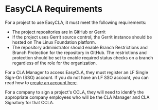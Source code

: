 # EasyCLA Requirements

For a project to use EasyCLA, it must meet the following requirements:

* The project repositories are in GitHub or Gerrit
* If the project uses Gerrit source control, the Gerrit instance should be hosted on The Linux Foundation platform.
* The repository administrator should enable Branch Restrictions and Branch Protection for the repository in GitHub. The restrictions and protection should be set to enable required status checks on a branch regardless of the role for the organization.

For a CLA Manager to access EasyCLA, they must register an LF Single Sign-On \(SSO\) account. If you do not have an LF SSO account, you can read how to [create an account here](https://docs.linuxfoundation.org/lfx/sso/create-an-account).

For a company to sign a project's CCLA, they will need to identify the appropriate company employees who will be the CLA Manager and CLA Signatory for that CCLA.


